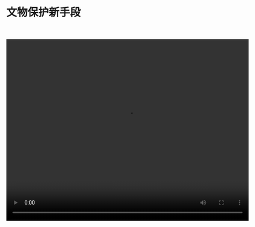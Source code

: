 # 文物保护新手段
<br/>
<br/>
<video width="640" height="480" controls>
  <source src="https://cloud.leihoorobot.com/w/assets/video/第五单元/文物保护新手段.mp4" type="video/mp4">
  Your browser does not support the video tag.
</video>
